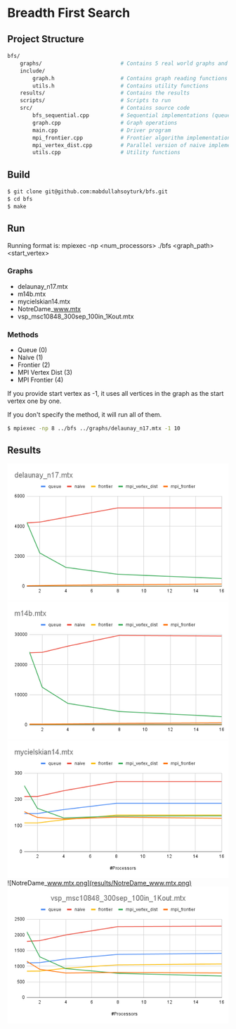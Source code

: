 # Breadth First Search

## Project Structure

```bash
bfs/
    graphs/                         # Contains 5 real world graphs and 1 test graph
    include/                        
        graph.h                     # Contains graph reading functions
        utils.h                     # Contains utility functions
    results/                        # Contains the results
    scripts/                        # Scripts to run     
    src/                            # Contains source code
        bfs_sequential.cpp          # Sequential implementations (queue, naive and frontier)
        graph.cpp                   # Graph operations
        main.cpp                    # Driver program
        mpi_frontier.cpp            # Frontier algorithm implementation with MPI
        mpi_vertex_dist.cpp         # Parallel version of naive implementation with MPI
        utils.cpp                   # Utility functions
```

## Build

```sh
$ git clone git@github.com:mabdullahsoyturk/bfs.git
$ cd bfs
$ make
```

## Run

Running format is: mpiexec -np <num_processors> ./bfs <graph_path> <start_vertex> <runs> <method>

### Graphs

* delaunay_n17.mtx
* m14b.mtx
* mycielskian14.mtx
* NotreDame_www.mtx
* vsp_msc10848_300sep_100in_1Kout.mtx

### Methods

* Queue (0)
* Naive (1)
* Frontier (2)
* MPI Vertex Dist (3)
* MPI Frontier (4)

If you provide start vertex as -1, it uses all vertices in the graph as the start vertex one by one.

If you don't specify the method, it will run all of them.

```sh
$ mpiexec -np 8 ../bfs ../graphs/delaunay_n17.mtx -1 10
```

## Results

![delaunay_n17.mtx.png](results/delaunay_n17.mtx.png)
![m14b.mtx.png](results/m14b.mtx.png)
![mycielskian14.mtx.png](results/mycielskian14.mtx.png)
![NotreDame_www.mtx.png](results/NotreDame_www.mtx.png)
![vsp_msc10848_300sep_100in_1Kout.mtx____.png](results/vsp_msc10848_300sep_100in_1Kout.mtx____.png)